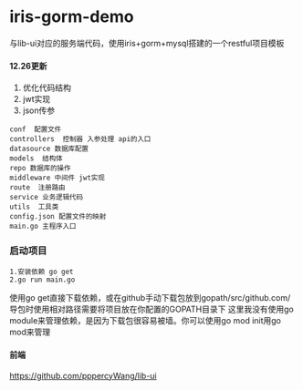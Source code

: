 # iris-gorm-demo
与lib-ui对应的服务端代码，使用iris+gorm+mysql搭建的一个restful项目模板

#### 12.26更新
1. 优化代码结构
2. jwt实现
3. json传参

```
conf  配置文件
controllers  控制器 入参处理 api的入口
datasource 数据库配置 
models  结构体
repo 数据库的操作
middleware 中间件 jwt实现
route  注册路由
service 业务逻辑代码
utils  工具类
config.json 配置文件的映射
main.go 主程序入口
```
### 启动项目
```
1.安装依赖 go get
2.go run main.go
```
使用go get直接下载依赖，或在github手动下载包放到gopath/src/github.com/
导包时使用相对路径需要将项目放在你配置的GOPATH目录下
这里我没有使用go module来管理依赖，是因为下载包很容易被墙。你可以使用go mod init用go mod来管理 

#### 前端
https://github.com/pppercyWang/lib-ui
